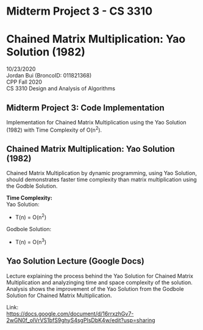 # Midterm Project 3 - CS 3310
# Chained Matrix Multiplication: Yao Solution (1982)
10/23/2020<br>
Jordan Bui (BroncoID: 011821368)<br>
CPP Fall 2020<br>
CS 3310 Design and Analysis of Algorithms

Midterm Project 3: Code Implementation
-
Implementation for Chained Matrix Multiplication using the Yao Solution (1982) with Time Complexity of O(n<sup>2</sup>).

Chained Matrix Multiplication: Yao Solution (1982)
-
Chained Matrix Multiplication by dynamic programming, using Yao Solution, should demonstrates faster time complexity than matrix multiplication using the Godble Solution.

**Time Complexity:<br>**
Yao Solution:<br>
  * T(n) = O(n<sup>2</sup>)
  
Godbole Solution:<br>
  * T(n) = O(n<sup>3</sup>)
  
Yao Solution Lecture (Google Docs)
-
Lecture explaining the process behind the Yao Solution for Chained Matrix Multiplication and analyzinging time and space complexity of the solution. Analysis shows the improvement of the Yao Solution from the Godbole Solution for Chained Matrix Multiplication.

Link:<br>
https://docs.google.com/document/d/16rrxzhGv7-2wGN0f_olVrVS1bfS9ghyS4sgPIsDbK4w/edit?usp=sharing


